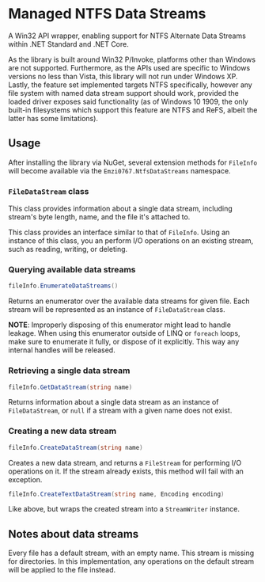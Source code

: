 # Managed NTFS Data Streams
A Win32 API wrapper, enabling support for NTFS Alternate Data Streams within .NET Standard and .NET Core. 

As the library is built around Win32 P/Invoke, platforms other than Windows are not supported. Furthermore, as the APIs 
used are specific to Windows versions no less than Vista, this library will not run under Windows XP. Lastly, the 
feature set implemented targets NTFS specifically, however any file system with named data stream support should work, 
provided the loaded driver exposes said functionality (as of Windows 10 1909, the only built-in filesystems which 
support this feature are NTFS and ReFS, albeit the latter has some limitations).

## Usage
After installing the library via NuGet, several extension methods for `FileInfo` will become available via the 
`Emzi0767.NtfsDataStreams` namespace.

### `FileDataStream` class
This class provides information about a single data stream, including stream's byte length, name, and the file it's 
attached to.

This class provides an interface similar to that of `FileInfo`. Using an instance of this class, you an perform I/O 
operations on an existing stream, such as reading, writing, or deleting.

### Querying available data streams
```cs
fileInfo.EnumerateDataStreams()
```

Returns an enumerator over the available data streams for given file. Each stream will be represented as an instance 
of `FileDataStream` class.

**NOTE**: Improperly disposing of this enumerator might lead to handle leakage. When using this enumerator outside of 
LINQ or `foreach` loops, make sure to enumerate it fully, or dispose of it explicitly. This way any internal handles 
will be released.

### Retrieving a single data stream
```cs
fileInfo.GetDataStream(string name)
```

Returns information about a single data stream as an instance of `FileDataStream`, or `null` if a stream with a given 
name does not exist.

### Creating a new data stream
```cs
fileInfo.CreateDataStream(string name)
```

Creates a new data stream, and returns a `FileStream` for performing I/O operations on it. If the stream already 
exists, this method will fail with an exception.

```cs
fileInfo.CreateTextDataStream(string name, Encoding encoding)
```

Like above, but wraps the created stream into a `StreamWriter` instance.

## Notes about data streams
Every file has a default stream, with an empty name. This stream is missing for directories. In this implementation, 
any operations on the default stream will be applied to the file instead.
